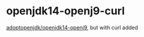# openjdk14-openj9-curl
[adoptopenjdk/openjdk14-openj9](https://hub.docker.com/r/adoptopenjdk/openjdk14-openj9), but with curl added

